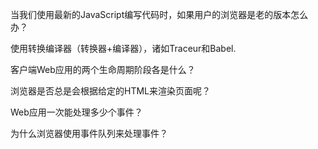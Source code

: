 

当我们使用最新的JavaScript编写代码时，如果用户的浏览器是老的版本怎么办？

使用转换编译器（转换器+编译器），诸如Traceur和Babel.



客户端Web应用的两个生命周期阶段各是什么？

浏览器是否总是会根据给定的HTML来渲染页面呢？

Web应用一次能处理多少个事件？

为什么浏览器使用事件队列来处理事件？